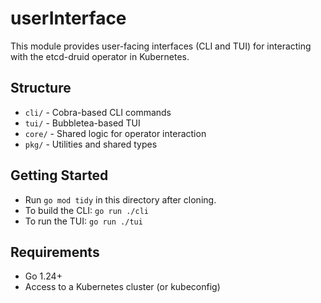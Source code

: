 # userInterface

This module provides user-facing interfaces (CLI and TUI) for interacting with the etcd-druid operator in Kubernetes.

## Structure
- `cli/`   - Cobra-based CLI commands
- `tui/`   - Bubbletea-based TUI
- `core/`  - Shared logic for operator interaction
- `pkg/`   - Utilities and shared types

## Getting Started
- Run `go mod tidy` in this directory after cloning.
- To build the CLI: `go run ./cli`
- To run the TUI: `go run ./tui`

## Requirements
- Go 1.24+
- Access to a Kubernetes cluster (or kubeconfig)
